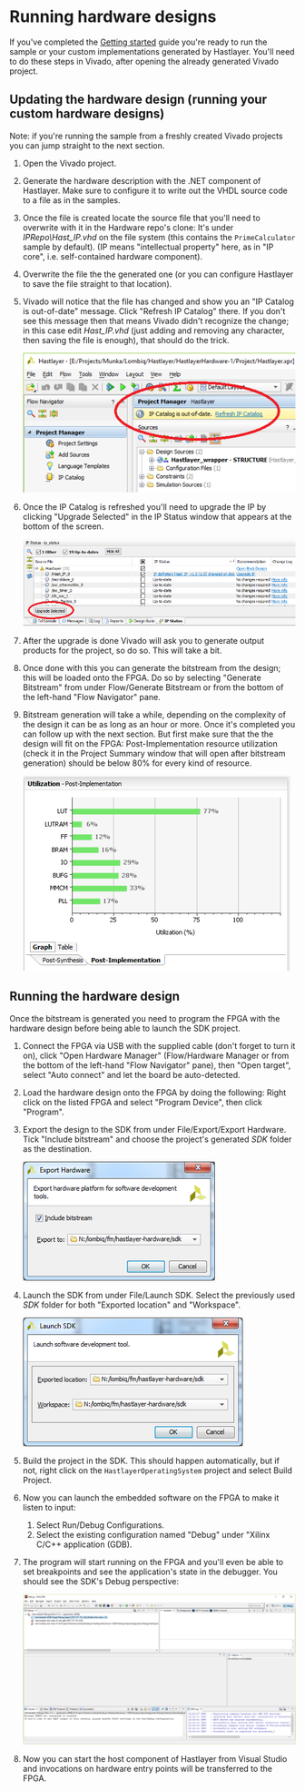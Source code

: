 # Running hardware designs



If you've completed the [Getting started](GettingStarted.md) guide you're ready to run the sample or your custom implementations generated by Hastlayer. You'll need to do these steps in Vivado, after opening the already generated Vivado project.


## Updating the hardware design (running your custom hardware designs)

Note: if you're running the sample from a freshly created Vivado projects you can jump straight to the next section.

1. Open the Vivado project.
2. Generate the hardware description with the .NET component of Hastlayer. Make sure to configure it to write out the VHDL source code to a file as in the samples.
3. Once the file is created locate the source file that you'll need to overwrite with it in the Hardware repo's clone: It's under *IPRepo\Hast_IP.vhd* on the file system (this contains the `PrimeCalculator` sample by default). (IP means "intellectual property" here, as in "IP core", i.e. self-contained hardware component).
4. Overwrite the file the the generated one (or you can configure Hastlayer to save the file straight to that location).
5. Vivado will notice that the file has changed and show you an "IP Catalog is out-of-date" message. Click "Refresh IP Catalog" there. If you don't see this message then that means Vivado didn't recognize the change; in this case edit *Hast_IP.vhd* (just adding and removing any character, then saving the file is enough), that should do the trick.

	![IP Catalog is out-of-date](Images/IPCatalogOutOfDate.png)

6. Once the IP Catalog is refreshed you'll need to upgrade the IP by clicking "Upgrade Selected" in the IP Status window that appears at the bottom of the screen.

	![Upgrade IP](Images/UpgradeIP.png)

7. After the upgrade is done Vivado will ask you to generate output products for the project, so do so. This will take a bit.
8. Once done with this you can generate the bitstream from the design; this will be loaded onto the FPGA. Do so by selecting "Generate Bitstream" from under Flow/Generate Bitstream or from the bottom of the left-hand "Flow Navigator" pane. 
9. Bitstream generation will take a while, depending on the complexity of the design it can be as long as an hour or more. Once it's completed you can follow up with the next section. But first make sure that the the design will fit on the FPGA: Post-Implementation resource utilization (check it in the Project Summary window that will open after bitstream generation) should be below 80% for every kind of resource.

	![Resource Utilization](Images/ResourceUtilization.png)


## Running the hardware design

Once the bitstream is generated you need to program the FPGA with the hardware design before being able to launch the SDK project.

1. Connect the FPGA via USB with the supplied cable (don't forget to turn it on), click "Open Hardware Manager" (Flow/Hardware Manager or from the bottom of the left-hand "Flow Navigator" pane), then "Open target", select "Auto connect" and let the board be auto-detected.
2. Load the hardware design onto the FPGA by doing the following: Right click on the listed FPGA and select "Program Device", then click "Program".
3. Export the design to the SDK from under File/Export/Export Hardware. Tick "Include bitstream" and choose the project's generated *SDK* folder as the destination.

	![Export Hardware](Images/ExportHardwareToSDK.png)

4. Launch the SDK from under File/Launch SDK. Select the previously used *SDK* folder for both "Exported location" and "Workspace".

	![Launch SDK](Images/LaunchSDK.png)

5. Build the project in the SDK. This should happen automatically, but if not, right click on the `HastlayerOperatingSystem` project and select Build Project.
6. Now you can launch the embedded software on the FPGA to make it listen to input:
	1. Select Run/Debug Configurations.
	2. Select the existing configuration named "Debug" under "Xilinx C/C++ application (GDB).
7. The program will start running on the FPGA and you'll even be able to set breakpoints and see the application's state in the debugger. You should see the SDK's Debug perspective:

	![Xilinx SDK Debug perspective](Images/XilinxSdkDebugPerspective.png)

8. Now you can start the host component of Hastlayer from Visual Studio and invocations on hardware entry points will be transferred to the FPGA.